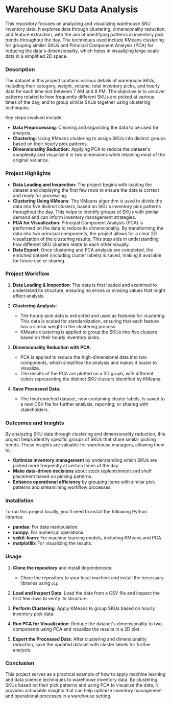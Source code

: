 # Warehouse SKU Data Analysis

This repository focuses on analyzing and visualizing warehouse SKU inventory data. It explores data through clustering, dimensionality reduction, and feature extraction, with the aim of identifying patterns in inventory pick trends throughout the day. The techniques used include KMeans clustering for grouping similar SKUs and Principal Component Analysis (PCA) for reducing the data's dimensionality, which helps in visualizing large-scale data in a simplified 2D space.

### Description

The dataset in this project contains various details of warehouse SKUs, including their category, weight, volume, total inventory picks, and hourly data for each time slot between 7 AM and 8 PM. The objective is to uncover patterns related to how frequently different SKUs are picked at various times of the day, and to group similar SKUs together using clustering techniques.

Key steps involved include:
- **Data Preprocessing**: Cleaning and organizing the data to be used for analysis.
- **Clustering**: Using KMeans clustering to assign SKUs into distinct groups based on their hourly pick patterns.
- **Dimensionality Reduction**: Applying PCA to reduce the dataset's complexity and visualize it in two dimensions while retaining most of the original variance.

### Project Highlights

- **Data Loading and Inspection**: The project begins with loading the dataset and displaying the first few rows to ensure the data is correct and ready for processing.
- **Clustering Using KMeans**: The KMeans algorithm is used to divide the data into five distinct clusters, based on SKU's inventory pick patterns throughout the day. This helps to identify groups of SKUs with similar demand and can inform inventory management strategies.
- **PCA for Visualization**: Principal Component Analysis (PCA) is performed on the data to reduce its dimensionality. By transforming the data into two principal components, the project allows for a clear 2D visualization of the clustering results. This step aids in understanding how different SKU clusters relate to each other visually.
- **Data Export**: Once clustering and PCA analysis are completed, the enriched dataset (including cluster labels) is saved, making it available for future use or sharing.

### Project Workflow

1. **Data Loading & Inspection**: The data is first loaded and examined to understand its structure, ensuring no errors or missing values that might affect analysis.
   
2. **Clustering Analysis**:
   - The hourly pick data is extracted and used as features for clustering. This data is scaled for standardization, ensuring that each feature has a similar weight in the clustering process.
   - KMeans clustering is applied to group the SKUs into five clusters based on their hourly inventory picks.

3. **Dimensionality Reduction with PCA**:
   - PCA is applied to reduce the high-dimensional data into two components, which simplifies the analysis and makes it easier to visualize.
   - The results of the PCA are plotted on a 2D graph, with different colors representing the distinct SKU clusters identified by KMeans.

4. **Save Processed Data**:
   - The final enriched dataset, now containing cluster labels, is saved to a new CSV file for further analysis, reporting, or sharing with stakeholders.

### Outcomes and Insights

By analyzing SKU data through clustering and dimensionality reduction, this project helps identify specific groups of SKUs that share similar picking trends. These insights are valuable for warehouse managers, allowing them to:
- **Optimize inventory management** by understanding which SKUs are picked more frequently at certain times of the day.
- **Make data-driven decisions** about stock replenishment and shelf placement based on picking patterns.
- **Enhance operational efficiency** by grouping items with similar pick patterns and streamlining workflow processes.

### Installation

To run this project locally, you’ll need to install the following Python libraries:

- **pandas**: For data manipulation.
- **numpy**: For numerical operations.
- **scikit-learn**: For machine learning models, including KMeans and PCA.
- **matplotlib**: For visualizing the results.

### Usage

1. **Clone the repository** and install dependencies:
   - Clone the repository to your local machine and install the necessary libraries using `pip`.
   
2. **Load and Inspect Data**: Load the data from a CSV file and inspect the first few rows to verify its structure.
   
3. **Perform Clustering**: Apply KMeans to group SKUs based on hourly inventory pick data.

4. **Run PCA for Visualization**: Reduce the dataset's dimensionality to two components using PCA and visualize the results in a 2D plot.

5. **Export the Processed Data**: After clustering and dimensionality reduction, save the updated dataset with cluster labels for further analysis.

### Conclusion

This project serves as a practical example of how to apply machine learning and data science techniques to warehouse inventory data. By clustering SKUs based on their pick patterns and using PCA to visualize the data, it provides actionable insights that can help optimize inventory management and operational processes in a warehouse setting.
